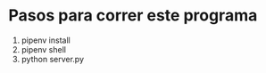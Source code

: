 <h1> Pasos para correr este programa </h1>
<ol>
    <li>
        pipenv install 
    </li>
    <li>
        pipenv shell
    </li>
    <li>
        python server.py
    </li>
</ol>
